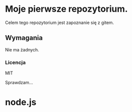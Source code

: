 # Moje pierwsze repozytorium.

Celem tego repozytorium jest zapoznanie się z gitem. 

## Wymagania

Nie ma żadnych.

### Licencja

MIT

Sprawdzam...

# node.js